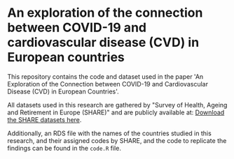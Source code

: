 # An exploration of the connection between COVID-19 and cardiovascular disease (CVD) in European countries

This repository contains the code and dataset used in the paper 'An Exploration of the Connection between COVID-19 and Cardiovascular Disease (CVD) in European Countries'. 

All datasets used in this research are gathered by "Survey of Health, Ageing and Retirement in Europe (SHARE)" and are publicly available at: [Download the SHARE datasets here](https://share-eric.eu/data/).

Additionally, an RDS file with the names of the countries studied in this research, and their assigned codes by SHARE, and the code to replicate the findings can be found in the `code.R` file.
